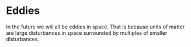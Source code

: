 # Eddies
In the future we will all be eddies in space.
That is because units of matter are large disturbances in space surrounded by multiples of smaller disturbances. 
